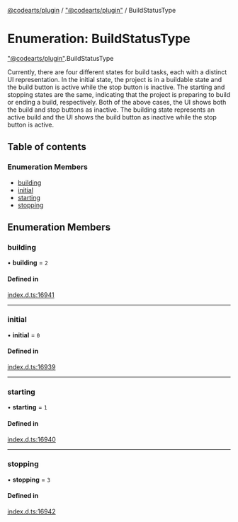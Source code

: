 [@codearts/plugin](../README.md) / ["@codearts/plugin"](../modules/_codearts_plugin_.md) / BuildStatusType

# Enumeration: BuildStatusType

["@codearts/plugin"](../modules/_codearts_plugin_.md).BuildStatusType

Currently, there are four different states for build tasks, each with a distinct UI representation.
In the initial state, the project is in a buildable state and the build button is active while the stop button is inactive.
The starting and stopping states are the same, indicating that the project is preparing to build or ending a build, respectively.
Both of the above cases, the UI shows both the build and stop buttons as inactive.
The building state represents an active build and the UI shows the build button as inactive while the stop button is active.

## Table of contents

### Enumeration Members

- [building](codearts_plugin_.BuildStatusType.md#building)
- [initial](codearts_plugin_.BuildStatusType.md#initial)
- [starting](codearts_plugin_.BuildStatusType.md#starting)
- [stopping](codearts_plugin_.BuildStatusType.md#stopping)

## Enumeration Members

### building

• **building** = ``2``

#### Defined in

[index.d.ts:16941](https://github.com/xyz-fish/cloudide-plugin-api/blob/9927cd6/index.d.ts#L16941)

___

### initial

• **initial** = ``0``

#### Defined in

[index.d.ts:16939](https://github.com/xyz-fish/cloudide-plugin-api/blob/9927cd6/index.d.ts#L16939)

___

### starting

• **starting** = ``1``

#### Defined in

[index.d.ts:16940](https://github.com/xyz-fish/cloudide-plugin-api/blob/9927cd6/index.d.ts#L16940)

___

### stopping

• **stopping** = ``3``

#### Defined in

[index.d.ts:16942](https://github.com/xyz-fish/cloudide-plugin-api/blob/9927cd6/index.d.ts#L16942)
